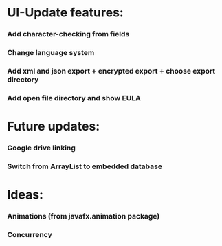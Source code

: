 # UI-Update features:
### Add character-checking from fields
### Change language system
### Add xml and json export + encrypted export + choose export directory
### Add open file directory and show EULA

# Future updates: 
### Google drive linking
### Switch from ArrayList to embedded database

# Ideas:
### Animations (from javafx.animation package)
### Concurrency